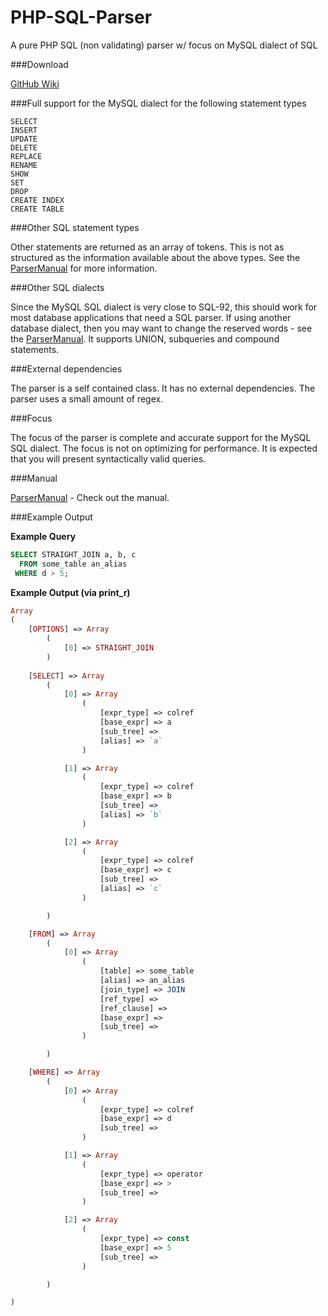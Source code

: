 PHP-SQL-Parser
==============

A pure PHP SQL (non validating) parser w/ focus on MySQL dialect of SQL


###Download

 [GitHub Wiki](https://github.com/greenlion/PHP-SQL-Parser/wiki/Downloads)<br>
    
###Full support for the MySQL dialect for the following statement types

    SELECT
    INSERT
    UPDATE
    DELETE
    REPLACE
    RENAME
    SHOW
    SET
    DROP
    CREATE INDEX
    CREATE TABLE 

###Other SQL statement types

Other statements are returned as an array of tokens. This is not as structured as the information available about the above types. See the [ParserManual](https://github.com/greenlion/PHP-SQL-Parser/wiki/Parser-Manual) for more information.

###Other SQL dialects

Since the MySQL SQL dialect is very close to SQL-92, this should work for most database applications that need a SQL parser. If using another database dialect, then you may want to change the reserved words - see the [ParserManual](https://github.com/greenlion/PHP-SQL-Parser/wiki/Parser-Manual). It supports UNION, subqueries and compound statements.

###External dependencies

The parser is a self contained class. It has no external dependencies. The parser uses a small amount of regex.

###Focus

The focus of the parser is complete and accurate support for the MySQL SQL dialect. The focus is not on optimizing for performance. It is expected that you will present syntactically valid queries.

###Manual

[ParserManual](https://github.com/greenlion/PHP-SQL-Parser/wiki/Parser-Manual) - Check out the manual.

###Example Output

**Example Query**

```sql
SELECT STRAIGHT_JOIN a, b, c 
  FROM some_table an_alias
 WHERE d > 5;
```

**Example Output (via print_r)**

```php
Array
( 
    [OPTIONS] => Array
        (
            [0] => STRAIGHT_JOIN
        )       
        
    [SELECT] => Array
        (
            [0] => Array
                (
                    [expr_type] => colref
                    [base_expr] => a
                    [sub_tree] => 
                    [alias] => `a`
                )

            [1] => Array
                (
                    [expr_type] => colref
                    [base_expr] => b
                    [sub_tree] => 
                    [alias] => `b`
                )

            [2] => Array
                (
                    [expr_type] => colref
                    [base_expr] => c
                    [sub_tree] => 
                    [alias] => `c`
                )

        )

    [FROM] => Array
        (
            [0] => Array
                (
                    [table] => some_table
                    [alias] => an_alias
                    [join_type] => JOIN
                    [ref_type] => 
                    [ref_clause] => 
                    [base_expr] => 
                    [sub_tree] => 
                )

        )

    [WHERE] => Array
        (
            [0] => Array
                (
                    [expr_type] => colref
                    [base_expr] => d
                    [sub_tree] => 
                )

            [1] => Array
                (
                    [expr_type] => operator
                    [base_expr] => >
                    [sub_tree] => 
                )

            [2] => Array
                (
                    [expr_type] => const
                    [base_expr] => 5
                    [sub_tree] => 
                )

        )

)
```
